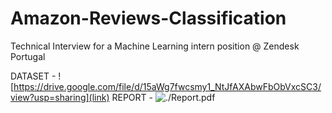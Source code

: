 # Amazon-Reviews-Classification
Technical Interview for a Machine Learning intern position @ Zendesk Portugal


DATASET - ![https://drive.google.com/file/d/15aWg7fwcsmy1_NtJfAXAbwFbObVxcSC3/view?usp=sharing](link)
REPORT - ![./Report.pdf](link)
